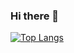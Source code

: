 ### Hi there 👋
[![Top Langs](https://github-readme-stats.vercel.app/api/top-langs/?username=UMASHIBA1&layout=compact)](https://github.com/anuraghazra/github-readme-stats)  

<!--
**UMASHIBA1/UMASHIBA1** is a ✨ _special_ ✨ repository because its `README.md` (this file) appears on your GitHub profile.

Here are some ideas to get you started:

- 🔭 I’m currently working on ...
- 🌱 I’m currently learning ...
- 👯 I’m looking to collaborate on ...
- 🤔 I’m looking for help with ...
- 💬 Ask me about ...
- 📫 How to reach me: ...
- 😄 Pronouns: ...
- ⚡ Fun fact: ...
-->
